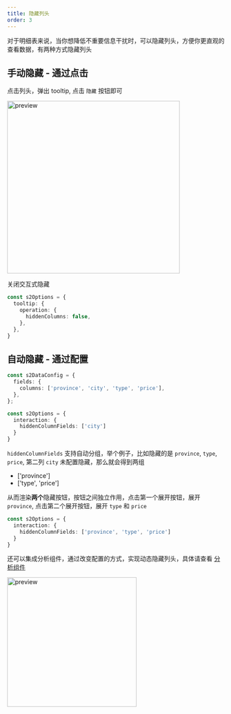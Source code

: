 ```yaml
---
title: 隐藏列头
order: 3
---
```


对于明细表来说，当你想降低不重要信息干扰时，可以隐藏列头，方便你更直观的查看数据，有两种方式隐藏列头

<playground path='interaction/advanced/demo/hide-columns.ts' rid='container' height='400'></playground>

## 手动隐藏 - 通过点击

点击列头，弹出 tooltip, 点击 `隐藏` 按钮即可

<img src="https://gw.alipayobjects.com/zos/antfincdn/pBa8%24Q1gG/15a1cdef-a4b1-4fcf-a2cf-b6f4a39f710b.png" width="400" alt="preview" />

关闭交互式隐藏

```ts
const s2Options = {
  tooltip: {
    operation: {
      hiddenColumns: false,
    },
  },
}
```

## 自动隐藏 - 通过配置

```ts
const s2DataConfig = {
  fields: {
    columns: ['province', 'city', 'type', 'price'],
  },
};

const s2Options = {
  interaction: {
    hiddenColumnFields: ['city']
  }
}
```

`hiddenColumnFields` 支持自动分组，举个例子，比如隐藏的是 `province`, `type`, `price`, 第二列 `city` 未配置隐藏，那么就会得到两组

- ['province']
- ['type', 'price']

从而渲染**两个**隐藏按钮，按钮之间独立作用，点击第一个展开按钮，展开 `province`, 点击第二个展开按钮，展开 `type` 和 `price`

```ts
const s2Options = {
  interaction: {
    hiddenColumnFields: ['province', 'type', 'price']
  }
}
```

还可以集成分析组件，通过改变配置的方式，实现动态隐藏列头，具体请查看 [分析组件](/zh/docs/manual/basic/analysis/switcher/)

<img src="https://gw.alipayobjects.com/mdn/rms_56cbb2/afts/img/A*a0uHRZ70hDcAAAAAAAAAAAAAARQnAQ" height="300" alt="preview" />
